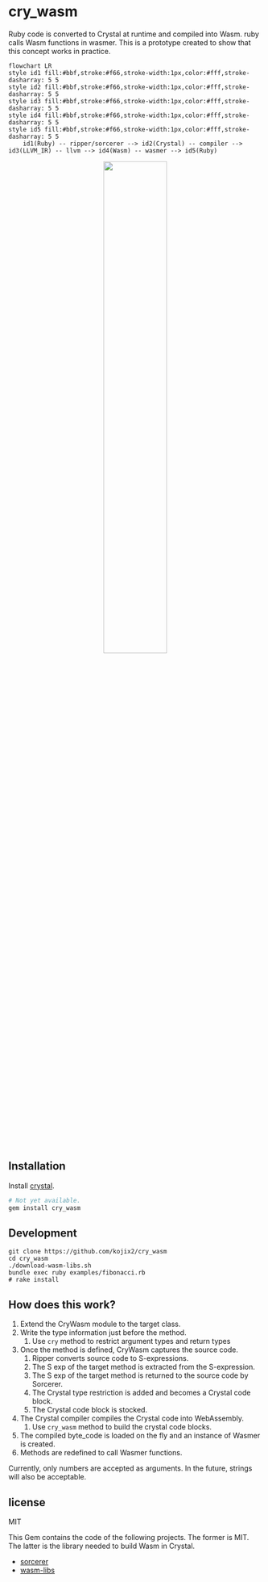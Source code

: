 # cry_wasm

Ruby code is converted to Crystal at runtime and compiled into Wasm. ruby calls Wasm functions in wasmer. This is a prototype created to show that this concept works in practice.

```mermaid
flowchart LR
style id1 fill:#bbf,stroke:#f66,stroke-width:1px,color:#fff,stroke-dasharray: 5 5
style id2 fill:#bbf,stroke:#f66,stroke-width:1px,color:#fff,stroke-dasharray: 5 5
style id3 fill:#bbf,stroke:#f66,stroke-width:1px,color:#fff,stroke-dasharray: 5 5
style id4 fill:#bbf,stroke:#f66,stroke-width:1px,color:#fff,stroke-dasharray: 5 5
style id5 fill:#bbf,stroke:#f66,stroke-width:1px,color:#fff,stroke-dasharray: 5 5
    id1(Ruby) -- ripper/sorcerer --> id2(Crystal) -- compiler --> id3(LLVM_IR) -- llvm --> id4(Wasm) -- wasmer --> id5(Ruby)
```

<div align="center">
  <img src="https://user-images.githubusercontent.com/5798442/205445992-509b20d8-42c9-4341-8ea8-200d7ff3ee61.png" width=50% height=50%>
</div>

## Installation

Install [crystal](https://github.com/crystal-lang/crystal).

```sh
# Not yet available.
gem install cry_wasm
```

## Development

```
git clone https://github.com/kojix2/cry_wasm
cd cry_wasm
./download-wasm-libs.sh
bundle exec ruby examples/fibonacci.rb
# rake install
```

## How does this work?

1. Extend the CryWasm module to the target class.
1. Write the type information just before the method.
    1. Use `cry` method to restrict argument types and return types
1. Once the method is defined, CryWasm captures the source code.
    1. Ripper converts source code to S-expressions.
    1. The S exp of the target method is extracted from the S-expression. 
    1. The S exp of the target method is returned to the source code by Sorcerer.
    1. The Crystal type restriction is added and becomes a Crystal code block.
    1. The Crystal code block is stocked.
1. The Crystal compiler compiles the Crystal code into WebAssembly.
    1. Use `cry_wasm` method to build the crystal code blocks.
1. The compiled byte_code is loaded on the fly and an instance of Wasmer is created.
1. Methods are redefined to call Wasmer functions.

Currently, only numbers are accepted as arguments. In the future, strings will also be acceptable.
## license

MIT

This Gem contains the code of the following projects.
The former is MIT. The latter is the library needed to build Wasm in Crystal.

* [sorcerer](https://github.com/rspec-given/sorcerer)
* [wasm-libs](https://github.com/lbguilherme/wasm-libs)
